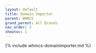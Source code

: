 ```yaml
---
layout: default
title: Domain Importer
parent: WHMCS
grand_parent: All Brands
nav_order: 3
showtoc: 1
---
```


{% include whmcs-domainimporter.md %}
